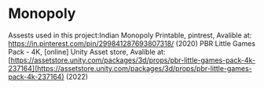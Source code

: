 # Monopoly
 
 Assests used in this project:Indian Monopoly Printable, pintrest, Avalible at: https://in.pinterest.com/pin/299841287693807318/ (2020)
PBR Little Games Pack - 4K, [online] Unity Asset store, Avalible at: [https://assetstore.unity.com/packages/3d/props/pbr-little-games-pack-4k-237164](https://assetstore.unity.com/packages/3d/props/pbr-little-games-pack-4k-237164) (2022)
